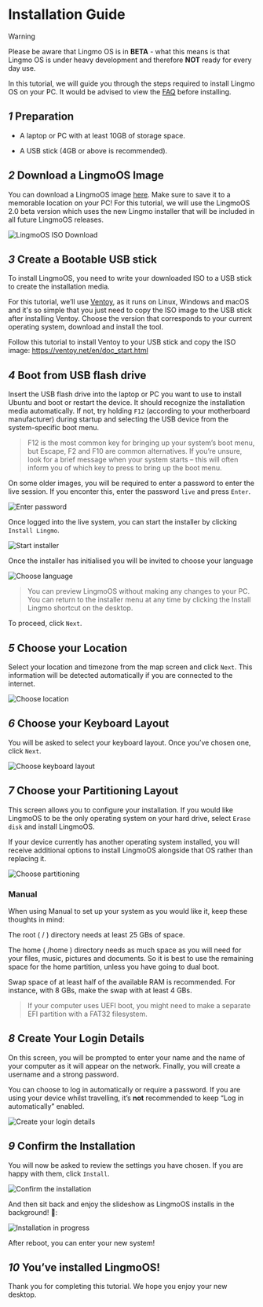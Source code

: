 # Installation Guide

> [!Warning]
> Please be aware that Lingmo OS is in **BETA** - what this means is that Lingmo OS is under heavy development and therefore **NOT** ready for every day use.

In this tutorial, we will guide you through the steps required to install Lingmo OS on your PC. It would be advised to view the [FAQ](faq) before installing.

## *1* Preparation

- A laptop or PC with at least 10GB of storage space.

- A USB stick (4GB or above is recommended).

## *2* Download a LingmoOS Image

You can download a LingmoOS image [here](https://lingmo.org/download). Make sure to save it to a memorable location on your PC! For this tutorial, we will use the LingmoOS 2.0 beta version which uses the new Lingmo installer that will be included in all future LingmoOS releases.

![LingmoOS ISO Download](../assets/installation-guide/1.webp)

## *3* Create a Bootable USB stick

To install LingmoOS, you need to write your downloaded ISO to a USB stick to create the installation media.

For this tutorial, we’ll use [Ventoy](https://ventoy.net), as it runs on Linux, Windows and macOS and it's so simple that you just need to copy the ISO image to the USB stick after installing Ventoy. Choose the version that corresponds to your current operating system, download and install the tool.

Follow this tutorial to install Ventoy to your USB stick and copy the ISO image: <https://ventoy.net/en/doc_start.html>

## *4* Boot from USB flash drive

Insert the USB flash drive into the laptop or PC you want to use to install Ubuntu and boot or restart the device. It should recognize the installation media automatically. If not, try holding `F12` (according to your motherboard manufacturer) during startup and selecting the USB device from the system-specific boot menu.

> F12 is the most common key for bringing up your system’s boot menu, but Escape, F2 and F10 are common alternatives. If you’re unsure, look for a brief message when your system starts – this will often inform you of which key to press to bring up the boot menu.

On some older images, you will be required to enter a password to enter the live session. If you enconter this, enter the password `live` and press `Enter`.

![Enter password](../assets/installation-guide/2.webp)

Once logged into the live system, you can start the installer by clicking `Install Lingmo`.

![Start installer](../assets/installation-guide/3.webp)

Once the installer has initialised you will be invited to choose your language

![Choose language](../assets/installation-guide/4.webp)

> You can preview LingmoOS without making any changes to your PC. You can return to the installer menu at any time by clicking the Install Lingmo shortcut on the desktop.

To proceed, click `Next`.

## *5* Choose your Location

Select your location and timezone from the map screen and click `Next`. This information will be detected automatically if you are connected to the internet.

![Choose location](../assets/installation-guide/5.webp)

## *6* Choose your Keyboard Layout

You will be asked to select your keyboard layout. Once you’ve chosen one, click `Next`.

![Choose keyboard layout](../assets/installation-guide/6.webp)

## *7* Choose your Partitioning Layout

This screen allows you to configure your installation. If you would like LingmoOS to be the only operating system on your hard drive, select `Erase disk` and install LingmoOS.

If your device currently has another operating system installed, you will receive additional options to install LingmoOS alongside that OS rather than replacing it.

![Choose partitioning](../assets/installation-guide/7.webp)

### Manual

When using Manual to set up your system as you would like it, keep these thoughts in mind:

The root ( / ) directory needs at least 25 GBs of space.

The home ( /home ) directory needs as much space as you will need for your files, music, pictures and documents. So it is best to use the remaining space for the home partition, unless you have going to dual boot.

Swap space of at least half of the available RAM is recommended. For instance, with 8 GBs, make the swap with at least 4 GBs.

> If your computer uses UEFI boot, you might need to make a separate EFI partition with a FAT32 filesystem.

## *8* Create Your Login Details

On this screen, you will be prompted to enter your name and the name of your computer as it will appear on the network. Finally, you will create a username and a strong password.

You can choose to log in automatically or require a password. If you are using your device whilst travelling, it’s **not** recommended to keep “Log in automatically” enabled.

![Create your login details](../assets/installation-guide/8.webp)

## *9* Confirm the Installation

You will now be asked to review the settings you have chosen. If you are happy with them, click `Install`.

![Confirm the installation](../assets/installation-guide/9.webp)

And then sit back and enjoy the slideshow as LingmoOS installs in the background! 🙂:

![Installation in progress](../assets/installation-guide/10.webp)

After reboot, you can enter your new system!

## *10* You’ve installed LingmoOS!

Thank you for completing this tutorial. We hope you enjoy your new desktop.
